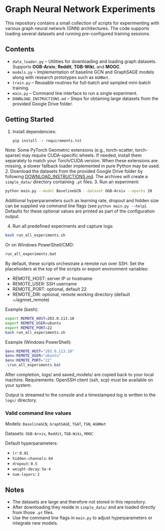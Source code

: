 # Graph Neural Network Experiments

This repository contains a small collection of scripts for experimenting with various graph neural network (GNN) architectures. The code supports loading several datasets and running pre-configured training sessions.

## Contents
- `data_loader.py` – Utilities for downloading and loading graph datasets. Supports **OGB-Arxiv**, **Reddit**, **TGB-Wiki**, and **MOOC**.
- `models.py` – Implementation of baseline GCN and GraphSAGE models along with research prototypes such as `AGNNet`.
- `train.py` – Reusable routines for full-batch and sampled mini-batch training.
- `main.py` – Command line interface to run a single experiment.
- `DOWNLOAD_INSTRUCTIONS.md` – Steps for obtaining large datasets from the provided Google Drive folder.

## Getting Started
1. Install dependencies:
   ```bash
   pip install -r requirements.txt
   ```
  Note: Some PyTorch Geometric extensions (e.g., torch-scatter, torch-sparse) may require CUDA-specific wheels. If needed, install them separately to match your Torch/CUDA version. When these extensions are missing, a slower fallback loader implemented in pure Python may be used.
2. Download the datasets from the provided Google Drive folder by following [DOWNLOAD_INSTRUCTIONS.md](DOWNLOAD_INSTRUCTIONS.md).
   The archives will create a `simple_data/` directory containing `.pt` files.
3. Run an experiment:
   ```bash
   python main.py --model BaselineGCN --dataset OGB-Arxiv --epochs 20
   ```
   Additional hyperparameters such as learning rate, dropout and hidden size can
   be supplied via command line flags (see `python main.py --help`). Defaults
   for these optional values are printed as part of the configuration output.

4. Run all predefined experiments and capture logs:
  ```bash
  bash run_all_experiments.sh
  ```
  Or on Windows PowerShell/CMD:
  ```bat
  run_all_experiments.bat
  ```
  By default, these scripts orchestrate a remote run over SSH. Set the placeholders at the top of the scripts or export environment variables:
  - REMOTE_HOST: server IP or hostname
  - REMOTE_USER: SSH username
  - REMOTE_PORT: optional, default 22
  - REMOTE_DIR: optional, remote working directory (default ~/agnnet_remote)

  Example (bash):
  ```bash
  export REMOTE_HOST=203.0.113.10
  export REMOTE_USER=ubuntu
  export REMOTE_PORT=22
  bash run_all_experiments.sh
  ```
  Example (Windows PowerShell):
  ```powershell
  $env:REMOTE_HOST="203.0.113.10"
  $env:REMOTE_USER="ubuntu"
  $env:REMOTE_PORT="22"
  .\run_all_experiments.bat
  ```
  After completion, logs/ and saved_models/ are copied back to your local machine.
  Requirements: OpenSSH client (ssh, scp) must be available on your system.

  Output is streamed to the console and a timestamped log is written to the
  `logs/` directory.

### Valid command line values
Models:
`BaselineGCN`, `GraphSAGE`, `TGAT`, `TGN`, `AGNNet`

Datasets:
`OGB-Arxiv`, `Reddit`, `TGB-Wiki`, `MOOC`

Default hyperparameters:
- `lr`: `0.01`
- `hidden-channels`: `64`
- `dropout`: `0.5`
- `weight-decay`: `5e-4`
- `num-layers`: `2`

## Notes
- The datasets are large and therefore not stored in this repository.
- After downloading they reside in `simple_data/` and are loaded directly
  from those `.pt` files.
- Use the command line flags in `main.py` to adjust hyperparameters or integrate new models.

